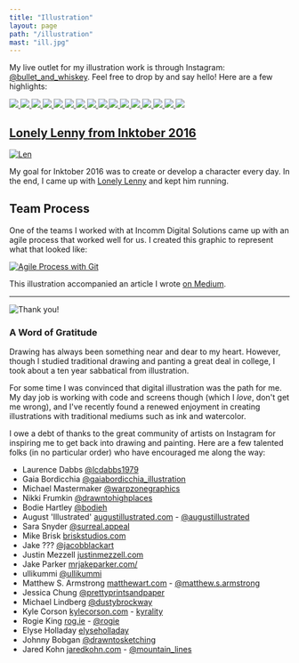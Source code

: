 ```yaml
---
title: "Illustration"
layout: page
path: "/illustration"
mast: "ill.jpg"
---
```

My live outlet for my illustration work is through Instagram: [@bullet_and_whiskey](https://www.instagram.com/bullet_and_whiskey/). Feel free to drop by and say hello! Here are a few highlights:


<div class='grid'>
  <a href='./kipper.jpg'>
    <img src='./kipper.jpg' />
  </a>
  <a href='./walker.jpg'>
    <img src='./walker.jpg' />
  </a>
  <a href='./iceshack.jpg'>
    <img src='./iceshack.jpg' />
  </a>
  <a href='./potbelly.jpg'>
    <img src='./potbelly.jpg' />
  </a>
  <a href='./k2so.jpg'>
    <img src='./k2so.jpg' />
  </a>
  <a href='./slimebattle.jpg'>
    <img src='./slimebattle.jpg' />
  </a>
  <a href='./early-cabin.jpg'>
    <img src='./early-cabin.jpg' />
  </a>
  <a href='./lantern.jpg'>
    <img src='./lantern.jpg' />
  </a>
  <a href='./oddcastle.jpg'>
    <img src='./oddcastle.jpg' />
  </a>
  <a href='./bb8.jpg'>
    <img src='./bb8.jpg' />
  </a>
  <a href='./inkbottlestation.jpg'>
    <img src='./inkbottlestation.jpg' />
  </a>
  <a href='./quest.jpg'>
    <img src='./quest.jpg' />
  </a>
  <a href='./evo3d.jpg'>
  <img src='./evo3d.jpg' />
  </a>
  <a href='./cabinsketches.jpg'>
    <img src='./cabinsketches.jpg' />
  </a>
  <a href='./christmaslen.jpg'>
    <img src='./christmaslen.jpg' />
  </a>
  <a href='./MerryStarWarsMas.jpg'>
    <img src='./MerryStarWarsMas.jpg' />
  </a>
</div>


## [Lonely Lenny from Inktober 2016](./len/)

[![Len](./len/len-ready.jpg)](./len/)

My goal for Inktober 2016 was to create or develop a character every day. In the end, I came up with [Lonely Lenny](./len/) and kept him running.

## Team Process

One of the teams I worked with at Incomm Digital Solutions came up with an agile process that worked well for us. I created this graphic to represent what that looked like:

[![Agile Process with Git](./workflow-chart.jpeg)](https://medium.com/@wtc/one-agile-process-to-bring-them-all-61eab4e7a982#.lvmvszdr3)

This illustration accompanied an article I wrote [on Medium](https://medium.com/@wtc/one-agile-process-to-bring-them-all-61eab4e7a982#.lvmvszdr3).

***

![Thank you!](./thanks.jpg)

### A Word of Gratitude

Drawing has always been something near and dear to my heart. However, though I studied traditional drawing and panting a great deal in college, I took about a ten year sabbatical from illustration. 

For some time I was convinced that digital illustration was the path for me. My day job is working with code and screens though (which I _love_, don't get me wrong), and I've recently found a renewed enjoyment in creating illustrations with traditional mediums such as ink and watercolor. 

I owe a debt of thanks to the great community of artists on Instagram for inspiring me to get back into drawing and painting. Here are a few talented folks (in no particular order) who have encouraged me along the way:

- Laurence Dabbs [@lcdabbs1979](https://www.instagram.com/lcdabbs1979/)
- Gaia Bordicchia [@gaiabordicchia_illustration](https://www.instagram.com/gaiabordicchia_illustration/)
- Michael Mastermaker [@warpzonegraphics](https://www.instagram.com/warpzonegraphics/)
- Nikki Frumkin [@drawntohighplaces](https://www.instagram.com/drawntohighplaces/)
- Bodie Hartley [@bodieh](https://www.instagram.com/bodieh/)
- August 'Illustrated' [augustillustrated.com](http://www.augustillustrated.com/) - [@augustillustrated](https://www.instagram.com/augustillustrated/)
- Sara Snyder [@surreal.appeal](https://www.instagram.com/surreal.appeal/)
- Mike Brisk [briskstudios.com](http://www.briskstudios.com/)
- Jake ??? [@jacobblackart](https://www.instagram.com/jacobblackart/)
- Justin Mezzell [justinmezzell.com](http://justinmezzell.com/)
- Jake Parker [mrjakeparker.com/](http://mrjakeparker.com/)
- ullikummi [@ullikummi](https://www.instagram.com/ullikummi/)
- Matthew S. Armstrong [matthewart.com](http://www.matthewart.com/) - [@matthew.s.armstrong](https://www.instagram.com/matthew.s.armstrong/)
- Jessica Chung [@prettyprintsandpaper](https://www.instagram.com/prettyprintsandpaper/)
- Michael Lindberg [@dustybrockway](https://www.instagram.com/dustybrockway/)
- Kyle Corson [kylecorson.com](http://kylecorson.com/) - [kyrality](https://www.instagram.com/kyrality/)
- Rogie King [rog.ie](http://rog.ie) - [@rogie](https://www.instagram.com/rogie/)
- Elyse Holladay [elyseholladay](https://www.instagram.com/elyseholladay/)
- Johnny Bobgan [@drawntosketching](https://www.instagram.com/drawntosketching/)
- Jared Kohn [jaredkohn.com](http://jaredkohn.com) - [@mountain_lines](https://www.instagram.com/mountain_lines/)
